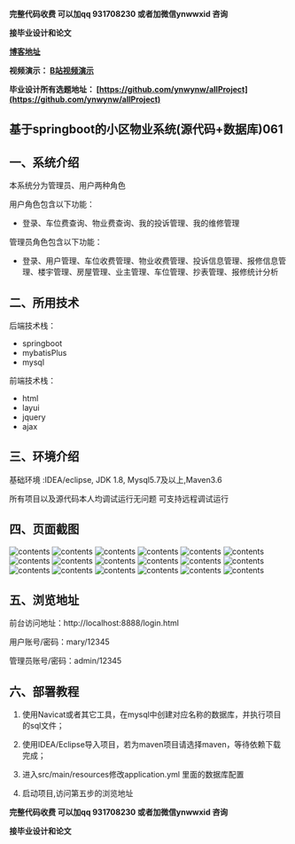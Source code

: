 **完整代码收费  可以加qq 931708230 或者加微信ynwwxid 咨询**

**接毕业设计和论文**

**[博客地址](https://blog.csdn.net/2303_76227485/article/details/130965984)**

**视频演示：
[B站视频演示](https://space.bilibili.com/384537280)**

**毕业设计所有选题地址：
[https://github.com/ynwynw/allProject](https://github.com/ynwynw/allProject)**

## 基于springboot的小区物业系统(源代码+数据库)061

## 一、系统介绍

本系统分为管理员、用户两种角色

用户角色包含以下功能：
- 登录、车位费查询、物业费查询、我的投诉管理、我的维修管理

管理员角色包含以下功能：
- 登录、用户管理、车位收费管理、物业收费管理、投诉信息管理、报修信息管理、楼宇管理、房屋管理、业主管理、车位管理、抄表管理、报修统计分析

## 二、所用技术

后端技术栈：

- springboot
- mybatisPlus
- mysql

前端技术栈：

- html
- layui
- jquery
- ajax



## 三、环境介绍

基础环境 :IDEA/eclipse, JDK 1.8, Mysql5.7及以上,Maven3.6

所有项目以及源代码本人均调试运行无问题 可支持远程调试运行

## 四、页面截图

![contents](./picture/picture1.png)
![contents](./picture/picture2.png)
![contents](./picture/picture3.png)
![contents](./picture/picture4.png)
![contents](./picture/picture5.png)
![contents](./picture/picture6.png)
![contents](./picture/picture7.png)
![contents](./picture/picture8.png)
![contents](./picture/picture9.png)
![contents](./picture/picture10.png)
![contents](./picture/picture11.png)
![contents](./picture/picture12.png)
![contents](./picture/picture13.png)
![contents](./picture/picture14.png)
![contents](./picture/picture15.png)
![contents](./picture/picture16.png)
![contents](./picture/picture17.png)
![contents](./picture/picture18.png)

## 五、浏览地址
前台访问地址：http://localhost:8888/login.html

用户账号/密码：mary/12345

管理员账号/密码：admin/12345

## 六、部署教程

1. 使用Navicat或者其它工具，在mysql中创建对应名称的数据库，并执行项目的sql文件；

2. 使用IDEA/Eclipse导入项目，若为maven项目请选择maven，等待依赖下载完成；

3. 进入src/main/resources修改application.yml 里面的数据库配置

4. 启动项目,访问第五步的浏览地址

**完整代码收费  可以加qq 931708230 或者加微信ynwwxid 咨询**

**接毕业设计和论文**




